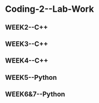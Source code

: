 # Coding-2--Lab-Work

## WEEK2--C++


## WEEK3--C++



## WEEK4--C++



## WEEK5--Python

## WEEK6&7--Python
